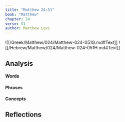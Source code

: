 ```yaml
---
title: "Matthew 24:51"
book: "Matthew"
chapter: 24
verse: 51
author: Matthew Levi
---
```

![[/Greek/Matthew/024/Matthew-024-051G.md#Text]]
![[/Hebrew/Matthew/024/Matthew-024-051H.md#Text]]

## Analysis

#### Words

#### Phrases

#### Concepts

## Reflections
